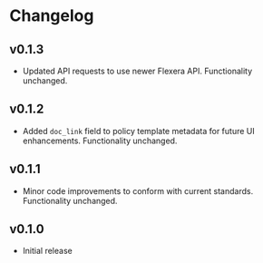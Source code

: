 # Changelog

## v0.1.3

- Updated API requests to use newer Flexera API. Functionality unchanged.

## v0.1.2

- Added `doc_link` field to policy template metadata for future UI enhancements. Functionality unchanged.

## v0.1.1

- Minor code improvements to conform with current standards. Functionality unchanged.

## v0.1.0

- Initial release
